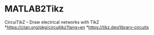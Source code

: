 # MATLAB2Tikz
CircuiTikZ – Draw electrical networks with TikZ
*https://ctan.org/pkg/circuitikz?lang=en
*https://tikz.dev/library-circuits
